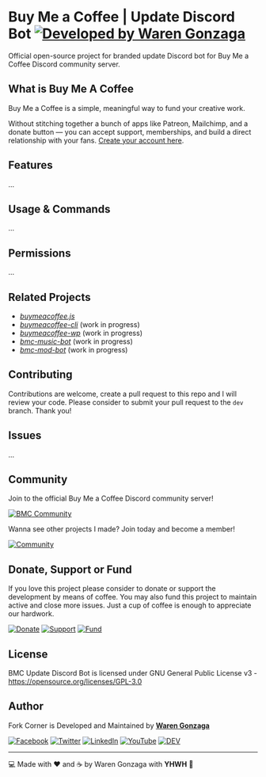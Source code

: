 # Buy Me a Coffee | Update Discord Bot [![Developed by Waren Gonzaga](https://img.shields.io/badge/Developed%20by-Waren%20Gonzaga-blue.svg?longCache=true&style=flat-square)](https://github.com/warengonzaga)

Official open-source project for branded update Discord bot for Buy Me a Coffee Discord community server.

## What is Buy Me A Coffee

Buy Me a Coffee is a simple, meaningful way to fund your creative work.

Without stitching together a bunch of apps like Patreon, Mailchimp, and a donate button — you can accept support, memberships, and build a direct relationship with your fans. [Create your account here](https://buymeacoff.ee/?via=WarenGonzaga).

## Features

...

## Usage & Commands

...

## Permissions

...

## Related Projects

- _[buymeacoffee.js](https://github.com/warengonzaga/buymeacoffee.js)_
- _[buymeacoffee-cli](https://github.com/warengonzaga/buymeacoffee-cli)_ (work in progress)
- _[buymeacoffee-wp](https://github.com/warengonzaga/buymeacoffee-wp)_ (work in progress)
- _[bmc-music-bot](https://github.com/warengonzaga/bmc-music-bot)_ (work in progress)
- _[bmc-mod-bot](https://github.com/warengonzaga/bmc-mod-bot)_ (work in progress)

## Contributing

Contributions are welcome, create a pull request to this repo and I will review your code. Please consider to submit your pull request to the ```dev``` branch. Thank you!

## Issues

...

## Community

Join to the official Buy Me a Coffee Discord community server!

[![BMC Community](https://discordapp.com/api/guilds/750619856130539572/widget.png?style=banner3)](https://discord.gg/GFBQvyEJ98)

Wanna see other projects I made? Join today and become a member!

[![Community](https://discordapp.com/api/guilds/659684980137656340/widget.png?style=banner2)](https://bmc.xyz/warengonzaga)

## Donate, Support or Fund

If you love this project please consider to donate or support the development by means of coffee. You may also fund this project to maintain active and close more issues. Just a cup of coffee is enough to appreciate our hardwork.

[![Donate](https://img.shields.io/badge/Donate-PayPal-blue.svg?style=for-the-badge)](https://paypal.me/warengonzagaofficial) [![Support](https://img.shields.io/badge/Support-Buy%20Me%20A%20Coffee-orange.svg?style=for-the-badge)](https://bmc.xyz/warengonzaga) [![Fund](https://img.shields.io/badge/Fund-IssueHunt-%2300A156.svg?style=for-the-badge)](https://issuehunt.io/r/WarenGonzaga/buymeacoffee.js)

## License

BMC Update Discord Bot is licensed under GNU General Public License v3 - <https://opensource.org/licenses/GPL-3.0>

## Author

Fork Corner is Developed and Maintained by **[Waren Gonzaga](https://github.com/warengonzaga)**

[![Facebook](https://img.shields.io/badge/facebook-%231877F2.svg?&style=for-the-badge&logo=facebook&logoColor=white)](https://facebook.com/warengonzagaofficial) [![Twitter](https://img.shields.io/badge/twitter-%231DA1F2.svg?&style=for-the-badge&logo=twitter&logoColor=white)](https://twitter.com/warengonzaga) [![LinkedIn](https://img.shields.io/badge/linkedin-%230077B5.svg?&style=for-the-badge&logo=linkedin&logoColor=white)](https://linkedin.com/in/warengonzagaofficial) [![YouTube](https://img.shields.io/badge/youtube-%23FF0000.svg?&style=for-the-badge&logo=youtube&logoColor=white)](https://youtube.com/warengonzaga) [![DEV](https://img.shields.io/badge/DEV-%23000000.tyle=for-the-badge&logo=dev.to&logoColor=white)](https://dev.to/warengonzaga)

---

:computer: Made with :heart: and :coffee: by Waren Gonzaga with **YHWH** :pray:
